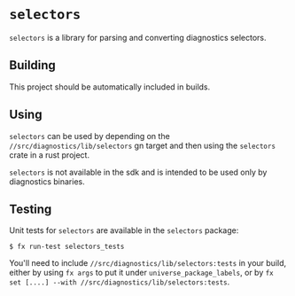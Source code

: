 # `selectors`

`selectors` is a library for parsing and converting diagnostics selectors.

## Building

This project should be automatically included in builds.

## Using

`selectors` can be used by depending on the
`//src/diagnostics/lib/selectors` gn target and then using
the `selectors` crate in a rust project.

`selectors` is not available in the sdk and is intended to be used only by
diagnostics binaries.

## Testing

Unit tests for `selectors` are available in the
`selectors` package:

```
$ fx run-test selectors_tests
```

You'll need to include `//src/diagnostics/lib/selectors:tests` in your
build, either by using `fx args` to put it under `universe_package_labels`, or
by `fx set [....] --with //src/diagnostics/lib/selectors:tests`.
